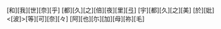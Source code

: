 [和][我][世][奈][乎] [都][久][之][倍][夜][里][弖] [宇][都][久][之][美] [於][妣]<[波]>[等][可][奈][々] [阿][也][尓][加][母][祢][毛]
